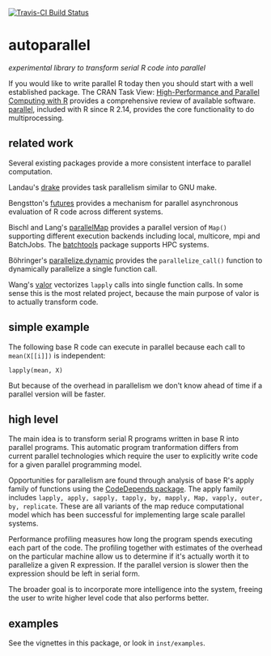 [![Travis-CI Build
Status](https://travis-ci.org/clarkfitzg/autoparallel.svg?branch=master)](https://travis-ci.org/clarkfitzg/autoparallel)

# autoparallel

_experimental library to transform serial R code into parallel_

If you would like to write parallel R today then you should start with a
well established package. The CRAN Task View: [High-Performance and
Parallel Computing with
R](https://cran.r-project.org/web/views/HighPerformanceComputing.html)
provides a comprehensive review of available software.
[parallel](https://stat.ethz.ch/R-manual/R-devel/library/parallel/doc/parallel.pdf),
included with R since R 2.14, provides the core functionality to do
multiprocessing.

## related work

Several existing packages provide a more consistent interface to parallel
computation.

Landau's [drake](https://ropensci.github.io/drake/) provides task
parallelism similar to GNU make.

Bengstton's
[futures](https://cran.r-project.org/web/packages/future/index.html)
provides a mechanism for parallel asynchronous evaluation of R code
across different systems.

Bischl and Lang's
[parallelMap](https://cran.r-project.org/package=parallelMap) provides a
parallel version of `Map()` supporting different execution backends
including local, multicore, mpi and BatchJobs. The
[batchtools](https://cran.r-project.org/package=batchtools) package
supports HPC systems.

Böhringer's
[parallelize.dynamic](https://cran.r-project.org/package=parallelize.dynamic)
provides the `parallelize_call()` function to dynamically parallelize a
single function call.

Wang's [valor](https://github.com/wanghc78/valor) vectorizes `lapply` calls
into single function calls. In some sense this is the most related project,
because the main purpose of valor is to actually transform code.

## simple example

The following base R code can execute in parallel because each call
to `mean(X[[i]])` is independent:

```{R}
lapply(mean, X)
```

But because of the overhead in parallelism we don't know ahead of time if
a parallel version will be faster.

## high level

The main idea is to transform serial R programs written in base R into
parallel programs. This automatic program tranformation differs from
current parallel technologies which require the user to explicitly write
code for a given parallel programming model.

Opportunities for parallelism are found through analysis of base R's apply
family of functions using the [CodeDepends
package](https://cran.r-project.org/web/packages/CodeDepends/index.html).
The apply family includes `lapply, apply, sapply, tapply, by,
mapply, Map, vapply, outer, by, replicate`. These are all variants of the
map reduce computational model which has been successful for implementing
large scale parallel systems.

Performance profiling measures how long the program spends executing each
part of the code. The profiling together with estimates of the overhead on
the particular machine allow us to determine if it's actually worth it to
parallelize a given R expression.  If the parallel version is slower then
the expression should be left in serial form.

The broader goal is to incorporate more intelligence into the system,
freeing the user to write higher level code that also performs better.

## examples

See the vignettes in this package, or look in `inst/examples`.
